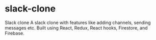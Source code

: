# slack-clone
Slack clone
A slack clone with features like adding channels, sending messages etc. Built using React, Redux, React hooks, Firestore, and Firebase.
